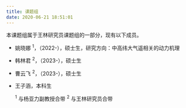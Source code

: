 ```yaml
---
title: 课题组
date: 2020-06-21 18:51:01
---
```


本课题组属于王林研究员课题组的一部分，现有以下成员。
- 姚晓娜 <sup>1</sup>，（2022-），硕士生，研究方向：中高纬大气遥相关的动力机理
- 韩林君 <sup>2</sup>，（2023-），硕士生
- 曹云飞 <sup>2</sup>，（2023-），硕士生
- 王子涵，本科生

  <sup>1</sup> 与杨亚力副教授合带
  <sup>2</sup> 与王林研究员合带

